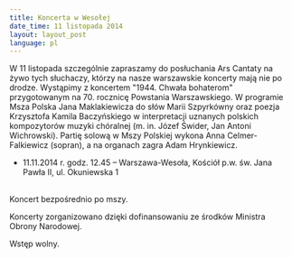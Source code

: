 ```yaml
---
title: Koncerta w Wesołej
date_time: 11 listopada 2014
layout: layout_post
language: pl
---
```

W 11 listopada szczególnie zapraszamy do posłuchania Ars Cantaty na żywo tych
słuchaczy, którzy na nasze warszawskie koncerty mają nie po drodze. Wystąpimy z koncertem "1944. 
Chwała bohaterom" przygotowanym na 70. rocznicę Powstania Warszawskiego. W programie Msza 
Polska Jana Maklakiewicza do słów Marii Szpyrkówny oraz poezja Krzysztofa Kamila Baczyńskiego 
w interpretacji uznanych polskich kompozytorów muzyki chóralnej (m. in. Józef Świder, Jan Antoni 
Wichrowski). Partię solową w Mszy Polskiej wykona Anna Celmer-Falkiewicz (sopran), a na organach 
zagra Adam Hrynkiewicz.

* 11.11.2014 r. godz. 12.45 – Warszawa-Wesoła, Kościół p.w. św. Jana Pawła II, ul. Okuniewska 1 

<br/>
Koncert bezpośrednio po mszy. 

Koncerty zorganizowano dzięki dofinansowaniu ze środków Ministra Obrony Narodowej. 

Wstęp wolny.